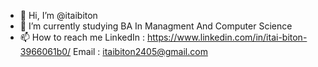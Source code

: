 - 👋 Hi, I’m @itaibiton
- 🌱 I’m currently studying BA In Managment And Computer Science
- 📫 How to reach me 
LinkedIn : https://www.linkedin.com/in/itai-biton-3966061b0/
Email : itaibiton2405@gmail.com

<!---
itaibiton/itaibiton is a ✨ special ✨ repository because its `README.md` (this file) appears on your GitHub profile.
You can click the Preview link to take a look at your changes.
--->
